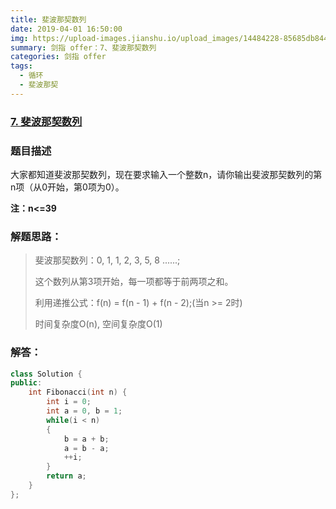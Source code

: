 ```yaml
---
title: 斐波那契数列
date: 2019-04-01 16:50:00
img: https://upload-images.jianshu.io/upload_images/14484228-85685db844f2ddfd.jpg?imageMogr2/auto-orient/strip%7CimageView2/2/w/1240
summary: 剑指 offer：7、斐波那契数列
categories: 剑指 offer
tags:
  - 循环
  - 斐波那契
---
```

### [7\. 斐波那契数列](https://www.nowcoder.com/practice/c6c7742f5ba7442aada113136ddea0c3?tpId=13&tqId=11160&tPage=1&rp=1&ru=/ta/coding-interviews&qru=/ta/coding-interviews/question-ranking)

### 题目描述
大家都知道斐波那契数列，现在要求输入一个整数n，请你输出斐波那契数列的第n项（从0开始，第0项为0）。

**注：n<=39**

### 解题思路：
>斐波那契数列：0, 1, 1, 2, 3, 5, 8 ......;
>
>这个数列从第3项开始，每一项都等于前两项之和。
>
>利用递推公式：f(n) = f(n - 1) + f(n - 2);(当n >= 2时)
>
>时间复杂度O(n), 空间复杂度O(1)


### 解答：

```cpp
class Solution {
public:
    int Fibonacci(int n) {
        int i = 0;
        int a = 0, b = 1;
        while(i < n)
        {
            b = a + b;
            a = b - a;
            ++i;
        }
        return a;
    }
};
```